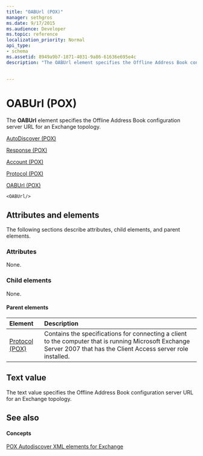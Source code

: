 ```yaml
---
title: "OABUrl (POX)"
manager: sethgros
ms.date: 9/17/2015
ms.audience: Developer
ms.topic: reference
localization_priority: Normal
api_type:
- schema
ms.assetid: 8949a9b7-1871-4031-9a86-61636e695e4c
description: "The OABUrl element specifies the Offline Address Book configuration server URL for an Exchange topology."
 
 
---
```


# OABUrl (POX)

The **OABUrl** element specifies the Offline Address Book configuration server URL for an Exchange topology. 
  
[AutoDiscover (POX)](autodiscover-pox.md)
  
[Response (POX)](response-pox.md)
  
[Account (POX)](account-pox.md)
  
[Protocol (POX)](protocol-pox.md)
  
[OABUrl (POX)](oaburl-pox.md)
  
```
<OABUrl/>
```

## Attributes and elements

The following sections describe attributes, child elements, and parent elements.
  
### Attributes

None.
  
### Child elements

None.
  
#### Parent elements

|**Element**|**Description**|
|:-----|:-----|
|[Protocol (POX)](protocol-pox.md) <br/> |Contains the specifications for connecting a client to the computer that is running Microsoft Exchange Server 2007 that has the Client Access server role installed.  <br/> |
   
## Text value

The text value specifies the Offline Address Book configuration server URL for an Exchange topology.
  
## See also

#### Concepts

[POX Autodiscover XML elements for Exchange](pox-autodiscover-xml-elements-for-exchange.md)

